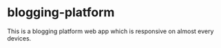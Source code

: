 # blogging-platform
This is a blogging platform web app which is responsive on almost every devices.
